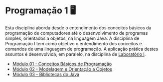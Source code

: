 # Programação 1 🖥

Esta disciplina aborda desde o entendimento dos conceitos básicos da programação de computadores até o desenvolvimento de programas simples, orientados a objetos, na linguagem Java. A disciplina de Programação I tem como objetivo o entendimento dos conceitos e comandos de uma linguagem de programação. A aplicação prática destes assuntos é desenvolvida, em paralelo, na disciplina de [Laboratório I](../laboratorio-1/).

- [Módulo 01 - Conceitos Básicos de Programação](modulo-1/)
- [Módulo 02 - Modelagem e Orientação a Objetos](modulo-2/)
- [Módulo 03 - Bibliotecas do Java](modulo-3/)
